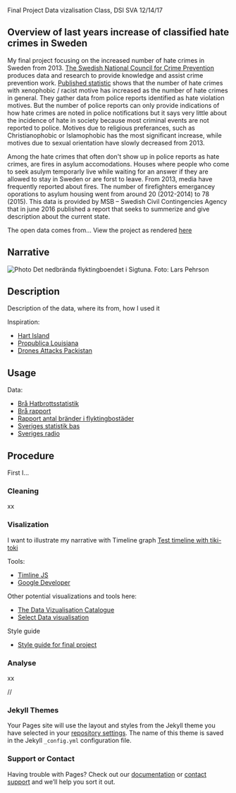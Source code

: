 Final Project
Data vizalisation Class, DSI SVA
12/14/17

## Overview of last years increase of classified hate crimes in Sweden

My final project focusing on the increased number of hate crimes in Sweden from 2013. [The Swedish National Council for Crime Prevention](https://www.bra.se/bra-in-english/home/about-bra.html) produces data and research to provide knowledge and assist crime prevention work. [Published statistic](https://www.bra.se/bra-in-english/home/crime-and-statistics/hate-crime.html) shows that the number of hate crimes with xenophobic / racist motive has increased as the number of hate crimes in general. They gather data from police reports identified as hate violation motives. But the number of police reports can only provide indications of how hate crimes are noted in police notifications but it says very little about the incidence of hate in society because most criminal events are not reported to police. Motives due to religious preferances, such as Christianophobic or Islamophobic has the most significant increase, while motives due to sexual orientation have slowly decreased from 2013. 

Among the hate crimes that often don't show up in police reports as hate crimes, are fires in asylum accomodations. Houses where people who come to seek asulym temporarly live while waiting for an answer if they are allowed to stay in Sweden or are forst to leave. From 2013, media have frequently reported about fires. The number of firefighters emergancey oporations to asylum housing went from around 20 (2012-2014) to 78 (2015). This data is provided by MSB – Swedish Civil Contingencies Agency that in june 2016 published a report that seeks to summerize and give description about the current state. 


The open data comes from...
View the project as rendered [here](https://sofialauren.github.io/Final-Project/)


## Narrative
![Photo](https://i.imgur.com/cl1uJVR.jpg) Det nedbrända flyktingboendet i Sigtuna. Foto: Lars Pehrson

## Description
Description of the data, where its from, how I used it

Inspiration:
* [Hart Island](https://www.hartisland.net/burial_records/map)
* [Propublica Louisiana](http://projects.propublica.org/louisiana/)
* [Drones Attacks Packistan](http://drones.pitchinteractive.com/)

## Usage
Data:
* [Brå Hatbrottsstatistik](https://www.bra.se/brott-och-statistik/statistiska-undersokningar/hatbrottsstatistik.html)
* [Brå rapport](https://www.bra.se/download/18.3c6dfe1e15691e1603eb65e3/1474958157817/2016_15_Hatbrott_2015.pdf)
* [Rapport antal bränder i flyktingbostäder](https://www.msb.se/Upload/Kunskapsbank/Olycksundersokningar_ovrigt/Lagesbeskrivning_kring_brander_i_flyktingboenden_2012-2016.pdf)
* [Sveriges statistik bas](http://www.statistikdatabasen.scb.se/pxweb/sv/ssd/START__ME__ME0104__ME0104C/?rxid=d3d03ba0-9be5-4c66-9838-ffee7e72be58)
* [Sveriges radio](http://sverigesradio.se/sida/artikel.aspx?programid=83&artikel=6283376#vilhelmina)

## Procedure 
First I...

### Cleaning
xx

### Visalization
I want to illustrate my narrative with Timeline graph
[Test timeline with tiki-toki](https://www.tiki-toki.com/timeline/entry/953280/Fires-at-asylum-homes/)

Tools:
* [Timline JS](https://timeline.knightlab.com/)
* [Google Developer](https://google-developers.appspot.com/chart/interactive/docs/gallery/timeline)

Other potential visualizations and tools here:
* [The Data Vizualisation Catalogue](https://datavizcatalogue.com/)
* [Select Data visualisation](http://selection.datavisualization.ch/)

Style guide
* [Style guide for final project](https://docs.google.com/presentation/d/1HL4apfugezWc4-l2O0Kdm9mZONv9z3Lseq1X8V0as9M/edit#slide=id.p)

### Analyse
xx

//

### Jekyll Themes

Your Pages site will use the layout and styles from the Jekyll theme you have selected in your [repository settings](https://github.com/sofialauren/Fake-final/settings). The name of this theme is saved in the Jekyll `_config.yml` configuration file.

### Support or Contact

Having trouble with Pages? Check out our [documentation](https://help.github.com/categories/github-pages-basics/) or [contact support](https://github.com/contact) and we’ll help you sort it out.
